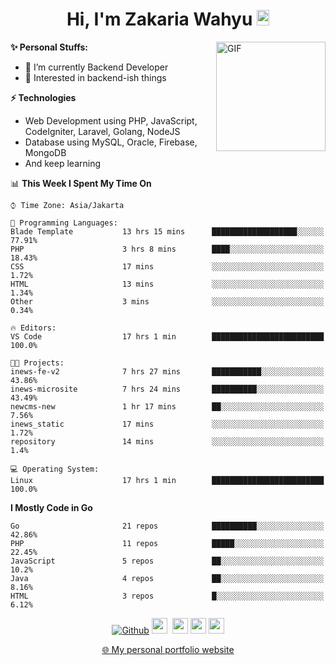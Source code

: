 <h1 align="center">Hi, I'm Zakaria Wahyu <img src="https://github.com/TheDudeThatCode/TheDudeThatCode/blob/master/Assets/Hi.gif" width="20px" height="25px"></h1>

<img align="right" alt="GIF" height="175px" src="https://www.nayakapratama.co.id/wp-content/uploads/2019/07/Website-Maintenance.gif" />

**✨ Personal Stuffs:**
- 🔭 I’m currently Backend Developer
- 🌱 Interested in backend-ish things

**⚡ Technologies**
- Web Development using PHP, JavaScript, CodeIgniter, Laravel, Golang, NodeJS
- Database using MySQL, Oracle, Firebase, MongoDB
- And keep learning

<!--START_SECTION:waka-->
📊 **This Week I Spent My Time On** 

```text
⌚︎ Time Zone: Asia/Jakarta

💬 Programming Languages: 
Blade Template           13 hrs 15 mins      ███████████████████░░░░░░   77.91% 
PHP                      3 hrs 8 mins        ████░░░░░░░░░░░░░░░░░░░░░   18.43% 
CSS                      17 mins             ░░░░░░░░░░░░░░░░░░░░░░░░░   1.72% 
HTML                     13 mins             ░░░░░░░░░░░░░░░░░░░░░░░░░   1.34% 
Other                    3 mins              ░░░░░░░░░░░░░░░░░░░░░░░░░   0.34%

🔥 Editors: 
VS Code                  17 hrs 1 min        █████████████████████████   100.0%

🐱‍💻 Projects: 
inews-fe-v2              7 hrs 27 mins       ███████████░░░░░░░░░░░░░░   43.86% 
inews-microsite          7 hrs 24 mins       ██████████░░░░░░░░░░░░░░░   43.49% 
newcms-new               1 hr 17 mins        ██░░░░░░░░░░░░░░░░░░░░░░░   7.56% 
inews_static             17 mins             ░░░░░░░░░░░░░░░░░░░░░░░░░   1.72% 
repository               14 mins             ░░░░░░░░░░░░░░░░░░░░░░░░░   1.4%

💻 Operating System: 
Linux                    17 hrs 1 min        █████████████████████████   100.0%

```

**I Mostly Code in Go** 

```text
Go                       21 repos            ██████████░░░░░░░░░░░░░░░   42.86% 
PHP                      11 repos            █████░░░░░░░░░░░░░░░░░░░░   22.45% 
JavaScript               5 repos             ██░░░░░░░░░░░░░░░░░░░░░░░   10.2% 
Java                     4 repos             ██░░░░░░░░░░░░░░░░░░░░░░░   8.16% 
HTML                     3 repos             █░░░░░░░░░░░░░░░░░░░░░░░░   6.12%

```



<!--END_SECTION:waka-->

<p align="center">
<a href="https://github.com/zakariawahyu" target="_blank"><img alt="Github" src="https://img.shields.io/badge/GitHub-%2312100E.svg?&style=for-the-badge&logo=Github&logoColor=white" /></a>
<a href="https://www.twitter.com/_zakariawahyu"><img src="https://img.shields.io/badge/twitter-%231DA1F2.svg?&style=for-the-badge&logo=twitter&logoColor=white" height=25></a> 
<a href="https://www.linkedin.com/in/zakariawahyu"><img src="https://img.shields.io/badge/linkedin-%230077B5.svg?&style=for-the-badge&logo=linkedin&logoColor=white" height=25></a> 
<a href="https://www.instagram.com/_zakariawahyu"><img src="https://img.shields.io/badge/instagram-%23E4405F.svg?&style=for-the-badge&logo=instagram&logoColor=white" height=25></a>
<a href="https://medium.com/@zakariawahyu"><img src="https://img.shields.io/badge/Medium-12100E?style=for-the-badge&logo=medium&logoColor=white" height=25></a>
</p>
<p align="center"><a href="https://www.zakariawahyu.com" target="_blank">🌐 My personal portfolio website</a></p>

